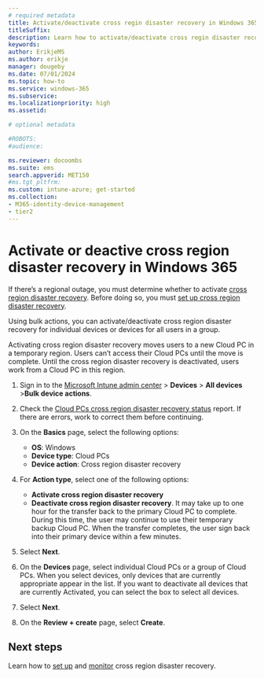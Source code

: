 ```yaml
---
# required metadata
title: Activate/deactivate cross regin disaster recovery in Windows 365.
titleSuffix:
description: Learn how to activate/deactivate cross regin disaster recovery in Windows 365.
keywords:
author: ErikjeMS
ms.author: erikje
manager: dougeby
ms.date: 07/01/2024
ms.topic: how-to
ms.service: windows-365
ms.subservice:
ms.localizationpriority: high
ms.assetid: 

# optional metadata

#ROBOTS:
#audience:

ms.reviewer: docoombs
ms.suite: ems
search.appverid: MET150
#ms.tgt_pltfrm:
ms.custom: intune-azure; get-started
ms.collection:
- M365-identity-device-management
- tier2
---
```

# Activate or deactive cross region disaster recovery in Windows 365

If there’s a regional outage, you must determine whether to activate [cross region disaster recovery](cross-region-disaster-recovery.md). Before doing so, you must [set up cross region disaster recovery](cross-region-disaster-recovery-set-up.md).

Using bulk actions, you can activate/deactivate cross region disaster recovery for individual devices or devices for all users in a group.

Activating cross region disaster recovery moves users to a new Cloud PC in a temporary region. Users can’t access their Cloud PCs until the move is complete. Until the cross region disaster recovery is deactivated, users work from a Cloud PC in this region.

1. Sign in to the [Microsoft Intune admin center](https://go.microsoft.com/fwlink/?linkid=2109431) > **Devices** > **All devices** >**Bulk device actions**.
2. Check the [Cloud PCs cross region disaster recovery status]() report. If there are errors, work to correct them before continuing.
3. On the **Basics** page, select the following options:

    - **OS**: Windows
    - **Device type**: Cloud PCs
    - **Device action**: Cross region disaster recovery

4. For **Action type**, select one of the following options:
    - **Activate cross region disaster recovery**
    - **Deactivate cross region disaster recovery**. It may take up to one hour for the transfer back to the primary Cloud PC to complete. During this time, the user may continue to use their temporary backup Cloud PC. When the transfer completes, the user sign back into their primary device within a few minutes.

5. Select **Next**.
6. On the **Devices** page, select individual Cloud PCs or a group of Cloud PCs. When you select devices, only devices that are currently appropriate appear in the list. If you want to deactivate all devices that are currently Activated, you can select the box to select all devices.
7. Select **Next**.
8. On the **Review + create** page, select **Create**.

<!-- ########################## -->
## Next steps

Learn how to [set up](cross-region-disaster-recovery-set-up.md) and [monitor](cross-region-disaster-recovery-report.md) cross region disaster recovery.
